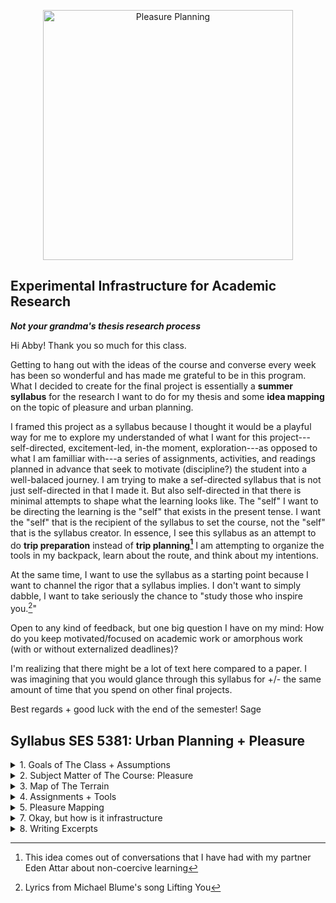 

<p align="center"><img alt="Pleasure Planning" src="https://user-images.githubusercontent.com/34726888/163224100-940fcf9e-c267-498f-8417-932e645f3ccf.png" width="400" /></p>

## Experimental Infrastructure for Academic Research 
**_Not your grandma's thesis research process_**

Hi Abby! Thank you so much for this class.   

Getting to hang out with the ideas of the course and converse every week has been so wonderful and has made me grateful to be in this program. What I decided to create for the final project is essentially a **summer syllabus** for the research I want to do for my thesis and some **idea mapping** on the topic of pleasure and urban planning. 

I framed this project as a syllabus because I thought it would be a playful way for me to explore my understanded of what I want for this project---self-directed, excitement-led, in-the moment, exploration---as opposed to what I am familliar with---a series of assignments, activities, and readings planned in advance that seek to motivate (discipline?) the student into a well-balaced journey. I am trying to make a sef-directed syllabus that is not just self-directed in that I made it. But also self-directed in that there is minimal attempts to shape what the learning looks like. The "self" I want to be directing the learning is the "self" that exists in the present tense. I want the "self" that is the recipient of the syllabus to set the course, not the "self" that is the syllabus creator. In essence, I see this syllabus as an attempt to do **trip preparation** instead of **trip planning[^1]** I am attempting to organize the tools in my backpack, learn about the route, and think about my intentions. 

At the same time, I want to use the syllabus as a starting point because I want to channel the rigor that a syllabus implies. I don't want to simply dabble, I want to take seriously the chance to "study those who inspire you.[^2]"

Open to any kind of feedback, but one big question I have on my mind: How do you keep motivated/focused on academic work or amorphous work (with or without externalized deadlines)? 

I'm realizing that there might be a lot of text here compared to a paper. I was imagining that you would glance through this syllabus for +/- the same amount of time that you spend on other final projects. 

Best regards + good luck with the end of the semester!
Sage




[^1]: This idea comes out of conversations that I have had with my partner Eden Attar about non-coercive learning
[^2]: Lyrics from Michael Blume's song Lifting You

## Syllabus SES 5381: Urban Planning + Pleasure 

<details> 
<summary> 1. Goals of The Class + Assumptions </summary>
  
## Broad Objectives
 
 1. Read writers across a variety of disciplines who have inspired me. 
 2. Generate a body of "permanent notes" that discuss ideas from works I have read
 3. Cultivate enthousiasm for my proposed thesis topic
 4. Learn about pleasure
 
## Secondary Objectives 
 
 1. Develop a "topic" or "reasearch question" that could be used for a Masters Thesis
 2. Be able to speak knowledgably about writers I admire
 3. Learn more about strategies to stay motivated/dedicated through an amorphous project
 
## Assumptions
 1. I will try to work on this project for ~75% of the summer. Summer is 15 weeks, so the project will cover around **11 weeks**
 2. I don't wish to set expectations of time, but I imagine trying to make at **least 4 hours** a week for the project. 
  ```
\|/          (__)    
     `\------(oo)
       ||    (__)
       ||w--||     \|/
   \|/
  
 ```
 
</details>



</details>

<details> 
  <summary> 2. Subject Matter of The Course: Pleasure </summary>
 
 .. 
This summer course will be an exploration of P L E A S U R E. I'm interested in thinking about pleasure as a political act of liberation taking notes from work such as Audre Lorde's _Erotic As Power_ and Adriene Maree Brown's _Pleasure Activism_. 
  
  ### Some questions that are kicking-off this exploration of pleasure 
  * What are conditions for equitable pleasure (prison abolition, surveillance, policing)?
  * What can planners learn from sex educators? Can we move away from abstinence-only approaches to public drinking, skateboarding, napping, camping, psychadelic drugs, etc.?
  * What is the relationship between pleasure and growth, denied pleasure and development? 
  * How to make the case that pleasure is important and shouldnt be written off the second there is a potential for a lawsuit?
  * What makes a place pleasurable? What are different "triggers" for feeling pleasure? Are these treated seriously in newly designed projects? 
  * Men gets sports fields, where are spaces dedicated for women/femine pleasure?
  * How do subcultures make room for pleasure?
  
  ![image](https://user-images.githubusercontent.com/34726888/164605316-8cbc89f1-602b-4795-b13b-96a576cdc8d1.png)
   ```
\|/          (__)    
     `\------(oo)
       ||    (__)
       ||w--||     \|/
   \|/
  
 ```
  </details>

<details> 
  <summary> 3. Map of The Terrain </summary>
 
  Below is a map of the terrain. These are a group of individuals whose work I am especially interested in looking at.  
   ![image](https://user-images.githubusercontent.com/34726888/163025688-c885a776-0ce5-42c8-90d7-ecf0a43b96ab.png)
 
**A _sample_ walk through this terrain could look like**
 
Week 1 & 2: Adrienee Maree Brown, Pleasure Activism  
Week 3 & 4: Deschooling Society, Ivan Illich  
Week 5 & 6: Braiding Sweet Grass, Robin Will Kimmerrer  
Week 7: A City Is Not A Tree, Christopher Alexander  
Week 8: If on a Winter's Night Traveler, Italo Calvino  
Week 9:  Skyrise For Harlem, June Jordan  
Week 10: Lo-Tek, Julia Watson  
Week 11: Death and Life of Great American Cities, Jane Jacobs  

  
  
   ```
\|/          (__)    
     `\------(oo)
       ||    (__)
       ||w--||     \|/
   \|/
  
 ```
  </details>
  
<details>
 <summary> 4. Assignments + Tools </summary>
 
In additions to tackling readings, this project will be combined with me exploring and using my own version of the Zettlekasten Method. 
 
### Weekly Assignments
By Monday 1:30pm of each week, the assignment for this course will be to:
 * 1. have made **3 permanent notes** based on the prior week's readings
 * 2. have **added the citation information** for that week's reading notes
 * 3. have **re-read last week's notes** and play with them in obsidian  
  
### Final Project
  * 1. Remake the terrain map to reflect the reading/path I took
 
I see these three weekly tasks as a fairly low bar. The idea is that this is the floor, and that ideally I would end up doing more most weeks. I have set them at a level that I hopefully will not feel shame for not being able to hit a lofty goal, but also would result in 33 permanent notes (which is decently substantial). 
 
  ### 3 Weekly Assignment Components
 <details> 
  <summary> 1. What are permanent notes? </summary>
 
  Permanent notes are part of the Zettlekasten method. A method of thinking, writing and notetaking developed by the the prolific 20th-century German Sociologist Niklas Luhmann (1927-1988).  Luhmann's sytem which employed the clever use of a "slip box" is documented in his own writing, "[Kommunikation mit Zettelkästen](http://luhmann.surge.sh/communicating-with-slip-boxes) (Communicating with Slip Boxes) as well as in Sonkhe Ahren's book, [How To Take Smart Notes](https://www.sloww.co/how-to-take-smart-notes/). A fundamental component of the method is taking fleeting notes--the notes we make as we go through our day, listen to a lecture, read a paper-- into **permanent notes**. 

  A permanent note is:   
--> A single idea that is fully explained, in your own words, using complete sentences.   
--> That includes full citation information

There are a few reasons for creating permanent notes:

1. **Longevity of the note** Creating permanent notes allows the idea we have to not dissapear. While a quick note we jot down will make sense to us for a certain time interval, after a few years, notes that are jotted down in the moment lose their meaning. 
We might remember the keyword, but lose the context or clarity of what exactly a note meant. 

2. **Forces a check for comprehension** Often when we hear or read something, we believe we understand it. It is often not until we go to write it down or carefully explain it to someone else that we realize that there are holes in our understanding, or worse, that the idea doesn't make sense at all. 
By forcing the note taker to write out the idea in full, it provides the note taker a chance to guage how well the information is understood as well as providing an opportunity to return to the source material while it is still close by. 

3. **Ability to then sequence the notes.** Once the note/idea is translated into a permanent note or card, we now heve the incredible ability to connect that note/idea to other notes/ideas. 
   
     
```
\|/          (__)    
     `\------(oo)
       ||    (__)
       ||w--||     \|/
   \|/
  
 ```
 </details>


<details> 
 <summary> 2. What are reading notes? </summary>
 
 The way I usually take reading notes is that I make a quasai table of contents. For example, see notes for Safiya Noble.
 ![image](https://user-images.githubusercontent.com/34726888/166835788-3722c62b-40e2-42c8-a177-d8ac4a6652a5.png)

 This method of notetaking generally is a good way for me to jog my memory of what the article was about, and is fairly easy to make. While it is more difficult to do if I consume books orally, creating a rough map of the argument is still possible. The hardest part frequently is making the citation. The idea is to have the citation made at the beginning of the week so that it encourages me to add reading notes. 
 
 All of my reading notes [live here](https://github.com/SageGrey/exp-exp-exp/blob/main/improbabilityDrive/1_bib-bib-bib.md). (I wanna sort this soon, but for the time being, it is in alphabetical order) 
  
    
   ```
\|/          (__)    
     `\------(oo)
       ||    (__)
       ||w--||     \|/
   \|/
  
 ```
 
 </details>

<details>
 <summary> 3. What is obsidian </summary>
 
  I have found a tool called obsidian that lets me visualize my "permanent notes" which are currently stored as markdown files in github. I want to play around more with this software and figure out how I can use it to make connections between ideas. 
 
  ![image](https://user-images.githubusercontent.com/34726888/166834128-a1a455fa-c138-45a5-b774-da2f20208870.png)
    
```
\|/          (__)    
     `\------(oo)
       ||    (__)
       ||w--||     \|/
   \|/
  
```

</details>
 
  ```
  if only i had this man's computer posture
                                \\\\\\\
                            \\\\\\\\\\\\
                          \\\\\\\\\\\\\\\
  -----------,-|           |C>   // )\\\\|
           ,','|          /    || ,'/////|
---------,','  |         (,    ||   /////       
         ||    |          \\  ||||//''''|
         ||    |           |||||||     _|
         ||    |______      `````\____/ \
         ||    |     ,|         _/_____/ \
         ||  ,'    ,' |        /          |
         ||,'    ,'   |       |         \  |
_________|/    ,'     |      /           | |
_____________,'      ,',_____|      |    | |
             |     ,','      |      |    | |
             |   ,','    ____|_____/    /  |
             | ,','  __/ |             /   |
_____________|','   ///_/-------------/   |
              |===========,'
```

</details> 

<details> 
<summary> 5. Pleasure Mapping </summary>
  
 ## Pleasure Mapping Group Exercise: Beta Test
The following is a description of an exercise I would like to run with my friends in a casual setting as a way to expand my conception of what spatial pleasure is. 
 
**Materials:**  
2-3 pieces of paper, a writing instrument, a sharpie/thick marker  

The goal of pleasure mapping is to explore  
--what in our environment gives us pleasure  
--what actions bring us pleasure   
--where are places that give us pleasure   
--what are the conditions necessary for pleasure  

### Before We Begin
I’m using this exercise as a way to inform my own understanding of places and pleasure in the process to write a thesis. If you would like to share anything you make in this mapping exercise with me, I would be grateful. However, you do not need to. I will also have some sharpies that you can use to redact anything you write if you would like to share some, but not all of what comes up

### Step One: Warm Up (5 minutes): 
With whoever is sitting next to you.   
Take a minute to think of a place that brings you pleasure.  
Share it with your partner/group and discuss what about that place brings you pleasure.  
_Option to share with full group depending on time_


### Step Two (5 minutes): 
Pick a city, neighborhood or area that you know well.  
On a piece of paper list places that you find pleasurable or places where you have experienced pleasure in that place.   

 
### Step Three (5 minutes):
Choose 2-3 places from the above list.   
If you have chosen two places, take one of the pieces of paper and fold it length-wise (hot-dog style). If you chose 3 places, fold the paper in thirds lengthwise. At the top of the columns you have created, write your chosen place.  Underneath list out as many attributes/qualities/descriptions of each place as you can think of. 

### Step Four: 
Is there anything that these places have in common with each other? If so, flip over the piece of paper and write anything they have in common down.   

### Step Five:
From here, I would want to break into group discussion. But before we dig in, I want everyone to pull up the second page. This page is for a free-form pleasure map. The idea here is a place for your mind to go wild.  I want you to fill this page with as many pleasurable things, places, amenities, activities, anything that you can think of. These can be real, imagined, or historic. I will give everyone two minutes to start their list now, but feel free to add to this list as the discussion unfolds.  

### Step Six: 
Redact.  
There is of course no requirement that you share either of your pages with me, but If you want to choose, I would love to have these papers (or pictures of them). You do not need to share anything at all. But If you do want to share, but you would like to redact anything before you share it, I have some markers that you can use. 

```
\|/          (__)    
     `\------(oo)
       ||    (__)
       ||w--||     \|/
   \|/
  
```
  </details> 

<details> 
  <summary> 7. Okay, but how is it infrastructure </summary>
  ...  
  .. 
  
*"Dont write the only thesis you can write. Write the thesis that only you can write. --Umberto Echo*  
 
### Production Culture + What can be gained from writing a thesis  
About four weeks ago around fifteen MUPs sat on the floor of 7 Sumner. The group was coming together after having broken off into small discussion groups as part of a student-led design charette to discuss frustrations with MUP Core Studio. After a representative from each group had presented takeaways from their presvious disucssions, someone offered a topic for discussion that had come through the critiques. *Production Culture*. The idea was that what we were contending with is a culture at the GSD (and in society generally) that has chosen to prioritize deliverables over learning. Instead of the core of our education being in service to our desired learning outcomes, we felt that our learning was being treated as a secondary objective in the process to create tangible deliverables. 

This idea of Production Culture has stuck with me over the last few weeks. In this assignment, I have been trying to think about how production culture applies to the MUP thesis process that I am about to begin. The more I thought about these two ideas together, the more it seemed that the masters thesis itself is a relic of productivity culture. The research process is designed around producing a deliverable object that meets specific length requirements and industry standards in the time alloted. In the abstract world where everything goes smoothly, hitting these requirements seems A-ok. But what happens when there are bumps in the road? Periods where time and energy is crucnhed and not sufficient? For me a tell-tale sign of productivity culture is that when sacrifices are made, what is eligbile to be cut is not the deliverable (ex the number of pages the thesis is) but the quality of the learning and thinking that has gone into it (ex just stay up late and fill some pages as quickly as possible). 
  
My pitch is that I am using this assignment to design the (infra)structure of a research process that treats the _deliverable/written thesis_ as a secondary outcome to learning. A process that prioritizes internal success ahead of external success *(see below)*  and that attemots to avoids certain pitfals *(see below)*. I do not think there is anything inherently wrong with deliverables. I think the ability to communicate effectively is vitally important. What this instead is attempting to do is to develop a process that will let me find what I want to say first, and then, and only then, communicate. 
  
#### Ways that a masters thesis can be considered a success  
####  External (Production Culture)
     1. It wins academic awards
     2. It is published in a journal 
     3. It is cited by other academics
     4. It helps the writer get into a phD program (or other job)
 #### Internal (What Im Aiming For)
     5. The writer spent a lot of time thinking about exactly what they want to think about
     6. The writer learns something they care about while writing it

#### Pitfalls To Avoid

      1. A process where you write your argument, then search for materials that support your argument
      2. A process where you get stuck writing about something that doesn't interest you. 
      3. A process that when time gets crunched, what is sacrificed is the substance while the "making it look neat/tidy" is treated as the non-negotiable neccesity
      
 
  
```
\|/          (__)    
     `\------(oo)
       ||    (__)
       ||w--||     \|/
   \|/
```  
</details> 
  
<details> 
  <summary> 8. Writing Excerpts </summary>
  
** Hi Abby! ** No pressure to read this section, this is just a place where I've put some writings that I've done in the last few weeks for History and Theory that are about pleasure. 
 # 
  # Pleasure Planning: 
### What American cities could learn from sex-positive education. 

It is almost easier to name what you cannot do in public spaces in the United States than it is to name what you can do. You cannot drink, you cannot play loud music, you cannot sell food, you cannot take recreational drugs, you cannot skateboard, you cannot sell wares, you cannot play with your dog off-leash, you cannot pitch a tent, you cannot nap, you cannot hang a hammock. What can you do? You can play oversized chess. 
  <details>
    <summary> img 1 </summary>
    
![image](https://user-images.githubusercontent.com/34726888/164143650-ea232f39-53a0-43b3-9194-57e15109722d.png)
  </details>
    

In her opening remarks decrying the state of planning in the Death and Life of Great American Cities, Jane Jacobs writes about contemporary projects that planners have made describing them as “marvels of dullness and regimentation, sealed against any buoyancy or vitality of city life…civic centers that are avoided by everyone, but bums, who have fewer choices of loitering places than others (62, Jacobs)”  This critique builds to her larger point that there is a tremendous folly in the way that planners are approaching their work, instead of learning from places where cities are vibrant and thriving such as The South End in Boston or Morningside Heights in NYC, they are relying on expertise. 

The field of Urban Planning has changed quite a bit since Jacobs wrote Great American Cities. Top-down planning of Robert Moses, urban renewal, and highway expansion have shifted towards “communicative planning” approaches that seek to involve community input. But even while these changes (that presumably, Jacobs would have supported) have shifted, critiques of planners creating sterile, lifeless environments remain. I argue that one reason we continue this creation of lackluster space is that we have not sufficiently taken up Jacob’s challenge to learn from cites as “laboratories of trial and error” where  “failure and success in city building and city design(63, Jacobs)”  is made apparent. Instead, we rely on digital renderings and “theories about cities (Jacobs, 66).”

I believe one of the “theories about cities” that damages our ability to create thriving public spaces is the assumption that activities with the potential to bother others are nuisances, that they are not critical, and that public space is improved when they are banned. This manner of handling potential harm by prohibiting it is essentially the civic equivalent of an abstinence-only sex education curriculum. We take a pleasurable activity that has inherent risks, but instead of attempting to manage the risks, we attempt to prevent the behavior entirely. Like abstinence, this method is deeply flawed. First, people are probably going to do the pleasurable thing anyway, and if they do, they will be approaching it already in the mindset of a “transgressor.” And secondly, pleasure is critically important to thriving. 
<details> 
  <summary> images 2 &3 </summary>
 
  ![image](https://user-images.githubusercontent.com/34726888/164143674-6605eac8-dbd7-4fed-80e4-60d3bd5205dd.png)
![image](https://user-images.githubusercontent.com/34726888/164143698-f267daa4-bf8f-43f6-b356-506c7295649a.png)
  
  
  </details>
  
As far as form goes, Redwood City Plaza (Redwood City, CA) and Parque México (Mexico City) are remarkably similar places. Redwood City Plaza was recently upgraded as part of a municipal planning project in the last decade (CDP, 2014) and Parque Mexico was renovated in 2008 (GCDMX, 2015). Both have a grand, sprawling paved area with water features, well-maintained planters, and plenty of places to sit. Both are near high-density, mixed-income residential neighborhoods. However, one is an uncomfortable wasteland and one is a beloved cultural hub. In Parque México, there are skateboarders grinding on railings, numerous vendors hawking food, dancers moving to loud music, men sitting on ledges drinking, dogs off leashes, kids kicking soccer balls, and teenagers smoking. In Redwood City, there is a singular office worker squinting at a laptop.
 I am not trying to argue that what makes Parque Mexico a successful public space is exclusively its permissiveness to behaviors that are traditionally prohibited in the US. But I do want to point out that many of the things that are bringing people pleasure in Parque Mexico  are things that are prohibited in American Parks. Looking at diverse groups of folks enjoying the park at golden hour, it is hard to justify any of those activities as anti-social or deviant. This then poses the question, where do our beliefs about what behaviors are acceptable come from? What is shaping our understanding of how a plaza should be used? Do these assumptions and attitudes, like assumptions about sex and sexuality, come from experience, or from what was modeled/taught to us?





#### Works Cited

Jacobs, Jane. 1961. “The Kind of Problem a City Is.” In The Death and Life of Great American Cities. New York: Random House, pp.3-25.

“Redwood City Development Projects.” City of Redwood City, 2022. https://www.redwoodcity.org/city-hall/current-projects/development-projects

“Parque México.” Wikipedia, 2022. https://es.wikipedia.org/wiki/Parque_M%C3%A9xico

  

 # Necesary Conditions for Pleasure: 
## Could Woonerfs be Reparative?

Just a little over a year ago Daunte Wright, a 20-year-old driving down a street in Minneapolis was pulled over by the police for a routine traffic stop. If you were around last year, you know the rest. 


For many of us, the last few years have provided more than enough evidence that the police need to be abolished, or at the very least, defunded. But for many, the resistance to heed calls for abolishing prisons or defunding the police stems not from a disagreement about the role prisons or police place in oppressing black and brown communities, but an inability to fathom what a world without them could look like. One way perhaps that we can tap into this imagination is to think about places and spaces in our society where we already don’t believe that we need policing. For example, imagine a very happy, hyper, young girl running to her younger brother. First imagine her along the edge of a swimming pool, then imagine her running through a wide-open field. In the first example, we can easily imagine the need of a lifeguard telling her to slow-down. However, in the second case, there is no need for her behavior to be controlled. The difference between these two situations is one of terrain. One terrain is treacherous and to be safe, it needs rules, and if it needs rules, it needs rule-enforcers. The other terrain is safe, it does not need rules, and so it does not need rule enforcers. 


In the article Reparative Planning in Action: The Case of Alliance for Community Transit- Los Angeles Song et al describe how the work of the transit advocacy group ACT-LA attempts to “shift the  narrative around transit safety beyond policing” (Song et al, 11).  Part of this work involved the group working with Angelenos to develop a “web of unsafety” that creates an understanding of what makes people feel unsafe—broken elevators, poor lighting, bad smells, long wait times, etc.  (Song, 2022). The argument underlying this work is that deep investment in public transit can create an environment that is safe, not because it is policed, but because it is no longer neglected. And by creating an environment that is “safe,” the need for law-enforcement is hobbled. 

The idea that ACT-LA uses of shifting the safety narrative can also apply to other forms of transit. Imagine a typical residential American street with two-lanes of traffic, broken sidewalks, and a playground. This terrain requires ‘policing’ because it is inherently treacherous. The laws of how fast a car can go is set not by the terrain, but by the imposition of a speed limit, signals such as stop signs and traffic lights, complex licensing and permitting of who is allowed to drive, and safety standards for the vehicles themselves. All entities that, to be effective, likely need to be externally enforced. So what would it mean to think about road safety beyond policing? It could mean redesigning the street in such a way  that the speed and manner by which a car navigates is not set by laws, but instead by the physical terrain. 
  
  
<details>
    <summary> img 1 & 2 </summary>


![image](https://user-images.githubusercontent.com/34726888/164143393-6736a287-5ec6-43cd-8a3c-d0f2af87c1e9.png)

![image](https://user-images.githubusercontent.com/34726888/164143300-d51b8294-2c45-4b8c-a2da-e2b7076bd6fb.png)
  </details>
  Take for example Woonerfs, the Dutch Street Typology that creates “shared streets’ by eliminating use-distinctions and introducing non-linear paths. These typologies, when implemented correctly, tend to force cars into significantly slower (and thus safer) speeds. Importantly, they also go beyond “traffic calming” measures like speed bumps that only seek to control behavior, as they simultaneously improve the experience of walking, biking and other modes of movement that have been made unpleasant and unsafe by our former city planners  in order to facilitate automotive traffic.


In 2016, while the focus of police violence was still two states away in Ferguson, Missouri, city officials in Minneapolis unveiled the city’s first “Woonerf” at Mill City Corner.  The project was implemented by the developers of Mill City Quarter Apartments and altered a 500 ft road between two much larger streets. <details> <summary> img 3 </summary>
    
![image](https://user-images.githubusercontent.com/34726888/164143351-74feefbe-348c-44a4-a5f9-9db4e8cc9ca4.png)

  </details>I mention this somewhat paltry example of civic improvement to emphasize that I do not believe that ad-hoc woonerf projects will save us. Nor am I trying to say that the only way to end law-enforcement is to remove laws. Instead, what I am trying to argue is that the project to defund the police and abolish prisons is a project of coalition building and advocacy, but it is also a project  of observation and imagination.  In the epilogue to his article What Do We Mean When We Say, “Structural Racism?” Walter Johnson ends his piece with a critique of the response Emerson Electric, a manufacturing company in Ferguson, Missouri had to the Michael Brown protests. In response to the events of the summer surfacing the militarization, state-sponsored segregation and terror facing the community of Ferguson, Emerson Electric launched a run-of-the mill “talent identification” based scholarship that funded  the education of a few youths in the neighborhood. Johnson goes on to write, “The uprising in Ferguson, the outrage and direct action of people in the streets, has provided us with the opportunity to see our times anew. It is up to us to have the presence of mind to seize the moment.”  Emerson Electric by simply giving money to what businesses like Emerson Electric have always given money to was not seizing the moment. Municipal officials by funding the departments that municipal officials have always funded will not be seizing the moment. We need new responses.  




#### Works Cited

Johnson, Walter. 2016. “What do We Mean When We Say, ‘Structural Racism’ A Walk Down West Florissant Avenue, Ferguson Missouri.” Kalfou, 3(1). Spring 2016: 36-66.

Song, Lily, et al. 2022. (forthcoming). Reparative Planning in Action: The Case of Alliance for Community Transit- Los Angele

Song, Lily “On Reparative Infrastructure Planning and Design.” Histories and Theories of Urban Planning, 4/19/2022, Graduate School Of Design, Cambridge MA, 

“Woonerf Woonerf.”  MillCityQuarter.com, 2022. https://www.millcityquarter.com/woonerf.
  
 
 # Pleasure and Anti-Growth
  
  In a talk this past week describing the explosion of Condominiums and HOAs in the past 50 years, researcher/writer Evan McKenzie brought up the point that there is a pervasive myth that supply is just passively responding to what demand is. When in fact, supply is often aggressively promoting and creating conditions that induce demand. Abby's writing on REA pushing for growth is in essence a perfect example of this.
I think something that this myth of passive supply does is weaken the awareness of satiation. Growth in the modern capitalist era is not simply an increase of people who want goods/services, but in increase in how much an individual wants. This expansion of how much the individual wants tends to be treated as an unlimited capacity that is only limited by their means. However, where does this notion of unlimited capacity come from? We do not want to eat an unlimited amount, at some point we are full. We do not want to sleep an unlimited amount, at some point we want to get up. We do not want to have unlimited sex, at some point we are satiated. I think a way to think about this unlimited consumption is about ways that our satisfaction or satiation can be hidden or denied, and this is where Supply comes in. Advertisements are launched that tell us that the way that we are currently are is deficient, ugly, unhappy, backwards. They create in other words, an idea that we are Unsatisfied that seeks to overshadow any intrinsic conceptions of satiation. Taken to the extreme, I think that there is an argument to be made that while the general perception is that supply is passively responding to demand, a more realistic framing is that demand is largely just passively responding to supply (and the conditions that supply has created).
I was especially interested in the quote about "weakening dreams" and I wonder is there  a connection between growth, denial of satisfaction, and weakened dreams?
Below, an unsupported manifesto:
  
```
 Pleasure = Satisfaction
Satisfaction = Satiated
Satiated = Enough
Enough = Anti-Growth
Pleasure = Anti-Growth
  
  
denied pleasure = dissatisfaction
dissatisfaction = yearning
yearning = wanting more
wanting more = growth
denied pleasure = growth  
```
  
   
```
\|/          (__)    
     `\------(oo)
       ||    (__)
       ||w--||     \|/
   \|/
 ``` 
  
</details>

</details>


